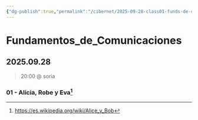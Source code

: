 ```yaml
---
{"dg-publish":true,"permalink":"/cibernet/2025-09-28-class01-funds-de-comunics/","noteIcon":"1","created":"2025-09-28T11:37:22.508+02:00","updated":"2025-09-28T12:44:37.577+02:00"}
---
```


# Fundamentos_de_Comunicaciones

## 2025.09.28

> 20:00 @ soria

### 01 - Alicia, Robe y Eva[^1]

[^1]: https://es.wikipedia.org/wiki/Alice_y_Bob
